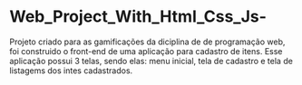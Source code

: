 # Web_Project_With_Html_Css_Js-
Projeto criado para as gamificações da diciplina de de programação web, foi construido o front-end de uma aplicação para cadastro de itens. Esse aplicação possui 3 telas, sendo elas: menu inicial, tela de cadastro e tela de listagems dos intes cadastrados. 
